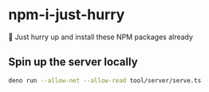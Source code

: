# npm-i-just-hurry

🐆 Just hurry up and install these NPM packages already

## Spin up the server locally

```bash
deno run --allow-net --allow-read tool/server/serve.ts
```
